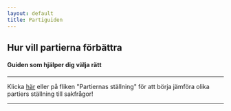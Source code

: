 ```yaml
---
layout: default
title: Partiguiden
---
```

  <div class="jumbotron text-center" id="hemjumbotron">
    <h2 class="noMargin"> Hur vill partierna förbättra 
        <span class="element" id="typeText"></span> 
        <span class="typed-cursor"></span>
      </h2>
  </div>
  <div class="container">
    <div class="row">
      <div class="col-sm-6 col-sm-offset-3 text-center">
        <h4 class="boxTitle">Guiden som hjälper dig välja rätt</h4>
        <hr class="line">
        <p>Klicka <a href="{{ site.baseurl }}/partiernas-stallning.html">här</a> eller på fliken "Partiernas ställning" för att börja jämföra olika partiers ställning till sakfrågor!</p>
        <hr class="lineLarge">
      </div>
    </div>
    <!--
    <div class="row">
      <div class="col-sm-4 col-sm-offset-4 text-center">
        <h4 class="boxTitle">Populära frågor</h4>
          <hr class="line">
        <ul class="list-unstyled">
          <li>lorem</li>
          <li>ipsum</li>
          <li>dolor</li>
          <li>sit</li>
          <li>amet</li>
        </ul>
      </div>
    </div>
    -->
  </div>
